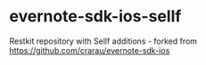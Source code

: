 evernote-sdk-ios-sellf
======================

Restkit repository with Sellf additions - forked from https://github.com/crarau/evernote-sdk-ios
